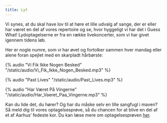 ```yaml
---
title: Lyt
---
```


Vi synes, at du skal have lov til at høre et lille udvalg af sange, der er eller har været en del af vores repertoire og se, hvor hyggeligt vi har det i Guess What! Lydoptagelserne er fra en række livekoncerter, som vi har givet igennem tidens løb. 

Her er nogle numre, som vi har øvet og fortolker sammen hver mandag eller alene foran spejlet med en skarpladt hårbørste:

{% audio "Vi Fik Ikke Nogen Besked" "/static/audio/Vi_Fik_Ikke_Nogen_Besked.mp3" %}

{% audio "Past Lives" "/static/audio/Past_Lives.mp3" %}

{% audio "Har Været På Vingerne" "/static/audio/Har_Vaeret_Paa_Vingerne.mp3" %}
 
Kan du lide det, du hører?
Og har du måske selv en lille sangfugl i maven? Så meld dig til vores optagelsesprøve, så du chancen for at blive en del af et af Aarhus’ fedeste kor. Du kan læse mere om optagelsesprøven [her](/bliv-medlem).
